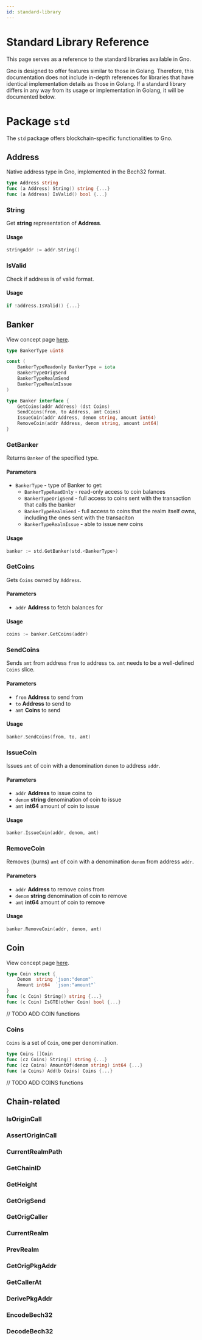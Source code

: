 ```yaml
---
id: standard-library
---
```


# Standard Library Reference

This page serves as a reference to the standard libraries available in Gno. 

Gno is designed to offer features similar to those in Golang. Therefore, this documentation
does not include in-depth references for libraries that have identical implementation details
as those in Golang. If a standard library differs in any way from its usage or implementation in Golang,
it will be documented below.


# Package `std`
The `std` package offers blockchain-specific functionalities to Gno. 

## Address
Native address type in Gno, implemented in the Bech32 format. 

[//]: # (TODO might cause confusion since googling links to BTC)

```go
type Address string
func (a Address) String() string {...}
func (a Address) IsValid() bool {...}
```

### String
Get **string** representation of **Address**.

#### Usage

```go
stringAddr := addr.String()
```

### IsValid
Check if address is of valid format.

#### Usage

```go
if !address.IsValid() {...}
```

## Banker

View concept page [here](../concepts/standard-library/banker.md).

```go
type BankerType uint8

const (
    BankerTypeReadonly BankerType = iota
    BankerTypeOrigSend
    BankerTypeRealmSend
    BankerTypeRealmIssue
)

type Banker interface {
    GetCoins(addr Address) (dst Coins)
    SendCoins(from, to Address, amt Coins)
    IssueCoin(addr Address, denom string, amount int64)
    RemoveCoin(addr Address, denom string, amount int64)
}
```

### GetBanker
Returns `Banker` of the specified type.

#### Parameters
- `BankerType` - type of Banker to get:
  - `BankerTypeReadOnly` - read-only access to coin balances
  - `BankerTypeOrigSend` - full access to coins sent with the transaction that calls the banker
  - `BankerTypeRealmSend` - full access to coins that the realm itself owns, including the ones sent with the transaciton
  - `BankerTypeRealmIssue` - able to issue new coins

#### Usage

```go
banker := std.GetBanker(std.<BankerType>)
```

### GetCoins
Gets `Coins` owned by `Address`.

#### Parameters
- `addr` **Address** to fetch balances for

#### Usage

```go
coins := banker.GetCoins(addr)
```

### SendCoins
Sends `amt` from address `from` to address `to`. `amt` needs to be a well-defined
`Coins` slice.

#### Parameters
- `from` **Address** to send from
- `to` **Address** to send to
- `amt` **Coins** to send

#### Usage

```go
banker.SendCoins(from, to, amt)
```

### IssueCoin
Issues `amt` of coin with a denomination `denom` to address `addr`.

#### Parameters
- `addr` **Address** to issue coins to
- `denom` **string** denomination of coin to issue
- `amt` **int64** amount of coin to issue

#### Usage

```go
banker.IssueCoin(addr, denom, amt)
```

### RemoveCoin
Removes (burns) `amt` of coin with a denomination `denom` from address `addr`.

#### Parameters
- `addr` **Address** to remove coins from
- `denom` **string** denomination of coin to remove
- `amt` **int64** amount of coin to remove

#### Usage

```go
banker.RemoveCoin(addr, denom, amt)
```

## Coin
View concept page [here](../concepts/standard-library/coin.md).

```go
type Coin struct {
	Denom  string `json:"denom"`
	Amount int64  `json:"amount"`
}
func (c Coin) String() string {...}
func (c Coin) IsGTE(other Coin) bool {...}
```

// TODO ADD COIN functions

### Coins

`Coins` is a set of `Coin`, one per denomination. 

```go
type Coins []Coin
func (cz Coins) String() string {...}
func (cz Coins) AmountOf(denom string) int64 {...}
func (a Coins) Add(b Coins) Coins {...}
```

// TODO ADD COINS functions

## Chain-related

### IsOriginCall
### AssertOriginCall
### CurrentRealmPath
### GetChainID
### GetHeight
### GetOrigSend
### GetOrigCaller
### CurrentRealm
### PrevRealm
### GetOrigPkgAddr
### GetCallerAt
### DerivePkgAddr
### EncodeBech32
### DecodeBech32

